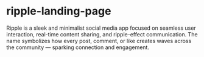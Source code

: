 # ripple-landing-page
Ripple is a sleek and minimalist social media app focused on seamless user interaction, real-time content sharing, and ripple-effect communication. The name symbolizes how every post, comment, or like creates waves across the community — sparking connection and engagement.
